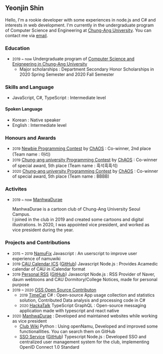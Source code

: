 <p></p>

## Yeonjin Shin
Hello, I'm a rookie developer with some experiences in node.js and C# and interests in web development. I'm currently in the undergraduate program of Computer Science and Engineering at [Chung-Ang University](https://www.cau.ac.kr). You can contact me via [email](mailto:litehell@litehell.info).

### Education
 - <small>2019 ~ now</small> Undergraduate program of [Computer Science and Enigneering in Chung-Ang University](https://cse.cau.ac.kr)
    - Major scholarships : Department Secondary Honor Scholarships in 2020 Spring Semester and 2020 Fall Semester

### Skills and Language
 - JavaScript, C#, TypeScript : Intermediate level
#### Spoken Language
 - Korean : Native speaker
 - English : Intermediate level

### Honours and Awards
 - <small>2019</small> [Newbie Programming Contest](https://www.acmicpc.net/contest/view/401) by [ChAOS](https://cauchaos.github.io) : Co-winner, 2nd place (Team name : 아리)
 - <small>2019</small> [Chung-ang university Programming Contest](https://www.acmicpc.net/contest/view/458) by [ChAOS](https://cauchaos.github.io) : Co-winner of special award, 5th place (Team name : 흑석흑흑석)
 - <small>2020</small> [Chung-ang university Programming Contest](https://www.acmicpc.net/contest/view/549) by [ChAOS](https://cauchaos.github.io) : Co-winner of special award, 5th place (Team name : BBBB)

### Activites
 - <small>2019 ~ now</small> [ManhwaDurae](https://caumd.club)
    <p>ManhwaDurae is a cartoon club of Chung-Ang University Seoul Campus.<br>I joined in the club in 2019 and created some cartoons and digital illustrations. In 2020, I was appointed vice president, and worked as vice president during the year.</p>

### Projects and Contributions
 - <small>2015 ~ 2019</small> [NamuFix](https://github.com/litehell/NamuFix) <span class="tag">Javascript</span> : An userscript to improve user experience of namuwiki
 - <small>2019</small> [CAU Calendar ICS](https://caucalendar.online/) ([GitHub](https://github.com/LiteHell/caucalendar)) <span class="tag">Javascript</span> <span class="tag">Node.js</span> : Provides Acamedic calendar of CAU in iCalendar format
 - <small>2019</small> [Personal RSS](https://rss.litehell.info/) ([GitHub](https://github.com/LiteHell/personal_rss)) <span class="tag">Javascript</span> <span class="tag">Node.js</span> : RSS Provider of Naver, daum webtoons and CAU Dormitory/College Notices, made for personal purpose
 - <small>2019 ~ 2020</small> [OSS Open Source Contributon](https://www.oss.kr/)
    - <small>2019</small> [TimeCat](https://github.com/iodes/TimeCat) <span class="tag">C#</span> : Open-source App usage collection and statistics solution, Contributed Data analysis and processing code in C#
    - <small>2020</small> [HackaTalk](https://github.com/dooboolab/HackaTalk) <span class="tag">TypeScript</span> <span class="tag">GraphQL</span> : Open-source messaging application made with typescript and react native
 - <small>2020</small> [ManhwaDurae](https://caumd.club/) : Developed and maintained websites while working as vice president
    - [Club Wiki](https://wiki.caumd.club) <span class="tag">Python</span> : Using openNamu, Developed and improved some functionallities. You can search them on GitHub
    - [SSO Service](https://id.caumd.club) ([GitHub](https://github.com/manhwadurae/manduid)) <span class="tag">Typescript</span> <span class="tag">Node.js</span> : Developed SSO and centralized user management system for the club, implementing OpenID Connect 1.0 Standard
